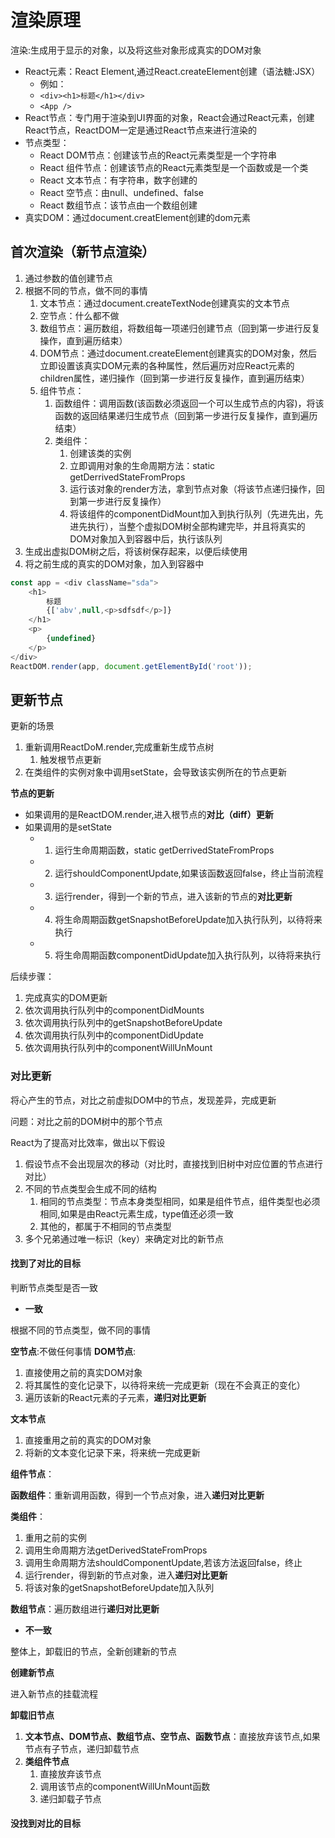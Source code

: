 # 渲染原理

渲染:生成用于显示的对象，以及将这些对象形成真实的DOM对象

- React元素：React Element,通过React.createElement创建（语法糖:JSX）
  - 例如：
  - ```<div><h1>标题</h1></div>``` 
  - ```<App />```
- React节点：专门用于渲染到UI界面的对象，React会通过React元素，创建React节点，ReactDOM一定是通过React节点来进行渲染的
- 节点类型：
    - React DOM节点：创建该节点的React元素类型是一个字符串
    - React 组件节点：创建该节点的React元素类型是一个函数或是一个类
    - React 文本节点：有字符串，数字创建的
    - React 空节点：由null、undefined、false
    - React 数组节点：该节点由一个数组创建
- 真实DOM：通过document.creatElement创建的dom元素

## 首次渲染（新节点渲染）

1. 通过参数的值创建节点
2. 根据不同的节点，做不同的事情
    1. 文本节点：通过document.createTextNode创建真实的文本节点
    2. 空节点：什么都不做
    3. 数组节点：遍历数组，将数组每一项递归创建节点（回到第一步进行反复操作，直到遍历结束）
    4. DOM节点：通过document.createElement创建真实的DOM对象，然后立即设置该真实DOM元素的各种属性，然后遍历对应React元素的children属性，递归操作（回到第一步进行反复操作，直到遍历结束）
    5. 组件节点：
        1. 函数组件：调用函数(该函数必须返回一个可以生成节点的内容)，将该函数的返回结果递归生成节点（回到第一步进行反复操作，直到遍历结束）
        2. 类组件：
            1. 创建该类的实例
            2. 立即调用对象的生命周期方法：static getDerrivedStateFromProps
            3. 运行该对象的render方法，拿到节点对象（将该节点递归操作，回到第一步进行反复操作） 
            4. 将该组件的componentDidMount加入到执行队列（先进先出，先进先执行），当整个虚拟DOM树全部构建完毕，并且将真实的DOM对象加入到容器中后，执行该队列
3. 生成出虚拟DOM树之后，将该树保存起来，以便后续使用
4. 将之前生成的真实的DOM对象，加入到容器中

```js
const app = <div className="sda">
    <h1>
        标题
        {['abv',null,<p>sdfsdf</p>]}
    </h1>
    <p>
        {undefined}
    </p>
</div>
ReactDOM.render(app, document.getElementById('root'));

```


## 更新节点

更新的场景

1. 重新调用ReactDoM.render,完成重新生成节点树
   1. 触发根节点更新
2. 在类组件的实例对象中调用setState，会导致该实例所在的节点更新

**节点的更新**

- 如果调用的是ReactDOM.render,进入根节点的**对比（diff）更新**
- 如果调用的是setState
  - 1. 运行生命周期函数，static getDerrivedStateFromProps
  - 2. 运行shouldComponentUpdate,如果该函数返回false，终止当前流程
  - 3. 运行render，得到一个新的节点，进入该新的节点的**对比更新**
  - 4. 将生命周期函数getSnapshotBeforeUpdate加入执行队列，以待将来执行
  - 5. 将生命周期函数componentDidUpdate加入执行队列，以待将来执行

后续步骤：
1. 完成真实的DOM更新
2. 依次调用执行队列中的componentDidMounts
3. 依次调用执行队列中的getSnapshotBeforeUpdate
4. 依次调用执行队列中的componentDidUpdate
5. 依次调用执行队列中的componentWillUnMount


### 对比更新

将心产生的节点，对比之前虚拟DOM中的节点，发现差异，完成更新

问题：对比之前的DOM树中的那个节点

React为了提高对比效率，做出以下假设

1. 假设节点不会出现层次的移动（对比时，直接找到旧树中对应位置的节点进行对比）
2. 不同的节点类型会生成不同的结构
   1. 相同的节点类型：节点本身类型相同，如果是组件节点，组件类型也必须相同,如果是由React元素生成，type值还必须一致
   2. 其他的，都属于不相同的节点类型
3. 多个兄弟通过唯一标识（key）来确定对比的新节点

#### 找到了对比的目标

判断节点类型是否一致

- **一致**

根据不同的节点类型，做不同的事情

**空节点**:不做任何事情
**DOM节点**:
1. 直接使用之前的真实DOM对象
2. 将其属性的变化记录下，以待将来统一完成更新（现在不会真正的变化）
3. 遍历该新的React元素的子元素，**递归对比更新**


**文本节点**
1. 直接重用之前的真实的DOM对象
2. 将新的文本变化记录下来，将来统一完成更新

**组件节点**：

**函数组件**：重新调用函数，得到一个节点对象，进入**递归对比更新**

**类组件**：

1. 重用之前的实例
2. 调用生命周期方法getDerivedStateFromProps
3. 调用生命周期方法shouldComponentUpdate,若该方法返回false，终止
4. 运行render，得到新的节点对象，进入**递归对比更新**
5. 将该对象的getSnapshotBeforeUpdate加入队列

**数组节点**：遍历数组进行**递归对比更新**

- **不一致**

整体上，卸载旧的节点，全新创建新的节点

**创建新节点**

进入新节点的挂载流程

**卸载旧节点**

1. **文本节点、DOM节点、数组节点、空节点、函数节点**：直接放弃该节点,如果节点有子节点，递归卸载节点
2. **类组件节点**
    1. 直接放弃该节点
    2. 调用该节点的componentWillUnMount函数
    3. 递归卸载子节点



#### 没找到对比的目标